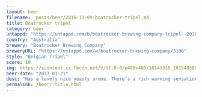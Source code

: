 ```yaml
---
layout: beer
filename: _posts/beer/2016-11-09-boatrocker-tripel.md
title: Boatrocker tripel
category: beer
untappd: "https://untappd.com/b/boatrocker-brewing-company-tripel--2016-/1655630"
country: "Australia"
brewery: "Boatrocker Brewing Company"
breweryURL: "https://untappd.com/w/boatrocker-brewing-company/3106"
style: "Belgian Tripel"
score: 10
img: https://scontent.xx.fbcdn.net/v/t1.0-0/p480x480/16143318_10154858019488745_7361016964513483944_n.jpg?oh=51c98cf8729050192e3501fc42e1cc3a&oe=592BA9A3
beer-date: "2017-01-21"
desc: "Has a lovely nice yeasty aroma. There’s a rich warming sensation as you drink combined with a rich full flavour that is exactly what I expect from a tripel. Absolutely no harshness despite the high percentage and barely any perceptible bitterness"
permalink: /beer/:title.html
---
```

